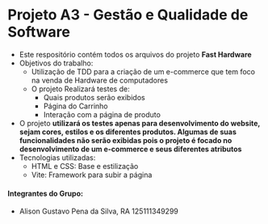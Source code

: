 # Projeto A3 - Gestão e Qualidade de Software

- Este respositório contém todos os arquivos do projeto __Fast Hardware__
- Objetivos do trabalho:
  - Utilização de TDD para a criação de um e-commerce que tem foco na venda de Hardware de computadores
  - O projeto Realizará testes de:
    - Quais produtos serão exibidos
    - Página do Carrinho
    - Interação com a página de produto
- O projeto __utilizará os testes apenas para desenvolvimento do website, sejam cores, estilos e os diferentes produtos. Algumas de suas funcionalidades não serão exibidas pois o projeto é focado no desenvolvimento de um e-commerce e seus diferentes atributos__
- Tecnologias utilizadas:
  - HTML e CSS: Base e estilização
  - Vite: Framework para subir a página

#### Integrantes do Grupo:

- Alison Gustavo Pena da Silva, RA 125111349299
 
